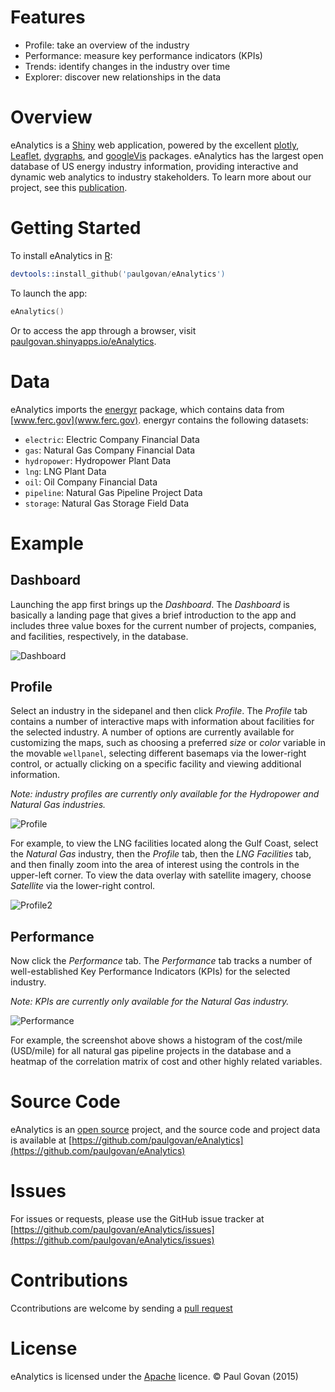 # Features
* Profile: take an overview of the industry
* Performance: measure key performance indicators (KPIs)
* Trends: identify changes in the industry over time
* Explorer: discover new relationships in the data

# Overview
eAnalytics is a [Shiny](http://shiny.rstudio.com) web application, powered by the excellent [plotly](https://plot.ly/r/), [Leaflet](https://rstudio.github.io/leaflet/), [dygraphs](https://rstudio.github.io/dygraphs/), and [googleVis](https://cran.r-project.org/web/packages/googleVis/vignettes/googleVis_examples.html) packages. eAnalytics has the largest open database of US energy industry information, providing interactive and dynamic web analytics to industry stakeholders. To learn more about our project, see this [publication](http://ascelibrary.org/doi/abs/10.1061/9780784413012.143).

# Getting Started
To install eAnalytics in [R](https://www.r-project.org):

```S
devtools::install_github('paulgovan/eAnalytics')
```

To launch the app:

```S
eAnalytics()
```

Or to access the app through a browser, visit [paulgovan.shinyapps.io/eAnalytics](https://paulgovan.shinyapps.io/eAnalytics).

# Data
eAnalytics imports the [energyr](https://github.com/paulgovan/energyr) package, which contains data from [www.ferc.gov](www.ferc.gov). energyr contains the following datasets:

* `electric`: Electric Company Financial Data
* `gas`: Natural Gas Company Financial Data
* `hydropower`: Hydropower Plant Data
* `lng`: LNG Plant Data
* `oil`: Oil Company Financial Data
* `pipeline`: Natural Gas Pipeline Project Data
* `storage`: Natural Gas Storage Field Data

# Example

## Dashboard
Launching the app first brings up the *Dashboard*. The *Dashboard* is basically a landing page that gives a brief introduction to the app and includes three value boxes for the current number of projects, companies, and facilities, respectively, in the database. 

![Dashboard](https://github.com/paulgovan/eAnalytics/blob/master/inst/images/Dashboard2.png?raw=true)

## Profile
Select an industry in the sidepanel and then click *Profile*. The *Profile* tab contains a number of interactive maps with information about facilities for the selected industry. A number of options are currently available for customizing the maps, such as choosing a preferred *size* or *color* variable in the movable `wellpanel`, selecting different basemaps via the lower-right control, or actually clicking on a specific facility and viewing additional information. 

*Note: industry profiles are currently only available for the Hydropower and Natural Gas industries.*

![Profile](https://github.com/paulgovan/eAnalytics/blob/master/inst/images/Profile2.png?raw=true)

For example, to view the LNG facilities located along the Gulf Coast, select the *Natural Gas* industry, then the *Profile* tab, then the *LNG Facilities* tab, and then finally zoom into the area of interest using the controls in the upper-left corner. To view the data overlay with satellite imagery, choose *Satellite* via the lower-right control. 

![Profile2](https://github.com/paulgovan/eAnalytics/blob/master/inst/images/Profile3.png?raw=true)

## Performance
Now click the *Performance* tab. The *Performance* tab tracks a number of well-established Key Performance Indicators (KPIs) for the selected industry. 

*Note: KPIs are currently only available for the Natural Gas industry.*

![Performance](https://github.com/paulgovan/eAnalytics/blob/master/inst/images/Performance2.png?raw=true)

For example, the screenshot above shows a histogram of the cost/mile (USD/mile) for all natural gas pipeline projects in the database and a heatmap of the correlation matrix of cost and other highly related variables. 

# Source Code
eAnalytics is an [open source](http://opensource.org) project, and the source code and project data is available at [https://github.com/paulgovan/eAnalytics](https://github.com/paulgovan/eAnalytics)

# Issues
For issues or requests, please use the GitHub issue tracker at [https://github.com/paulgovan/eAnalytics/issues](https://github.com/paulgovan/eAnalytics/issues)

# Contributions
Ccontributions are welcome by sending a [pull request](https://github.com/paulgovan/eAnalytics/pulls)

# License
eAnalytics is licensed under the [Apache](http://www.apache.org/licenses/LICENSE-2.0) licence. &copy; Paul Govan (2015)
